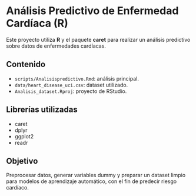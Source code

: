 # Análisis Predictivo de Enfermedad Cardíaca (R)

Este proyecto utiliza **R** y el paquete **caret** para realizar un análisis predictivo
sobre datos de enfermedades cardíacas. 

## Contenido
- `scripts/Analisispredictivo.Rmd`: análisis principal.
- `data/heart_disease_uci.csv`: dataset utilizado.
- `Analisis_dataset.Rproj`: proyecto de RStudio.

## Librerías utilizadas
- caret
- dplyr
- ggplot2
- readr

## Objetivo
Preprocesar datos, generar variables dummy y preparar un dataset limpio para
modelos de aprendizaje automático, con el fin de predecir riesgo cardíaco.
